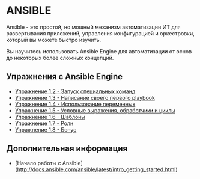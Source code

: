 # ANSIBLE

Ansible - это простой, но мощный механизм автоматизации ИТ для развертывания приложений, управления конфигурацией и оркестровки, который вы можете быстро изучить.

Вы научитесь использовать Ansible Engine для автоматизации от основ до некоторых более сложных концепций.

## Упражнения с Ansible Engine

  - [Упражнение 1.2 - Запуск специальных команд](1.2-adhoc)
  - [Упражнение 1.3 - Написание своего первого playbook](1.3-playbook)
  - [Упражнение 1.4 - Использование переменных](1.4-variables)
  - [Упражнение 1.5 - Условные выражения, обработчики и циклы](1.5-handlers)
  - [Упражнение 1.6 - Шаблоны](1.6-templates)
  - [Упражнение 1.7 - Роли](1.7-role)
  - [Упражнение 1.8 - Бонус](1.8-bonus)



## Дополнительная информация

  - [Начало работы с Ansible] (http://docs.ansible.com/ansible/latest/intro_getting_started.html)
